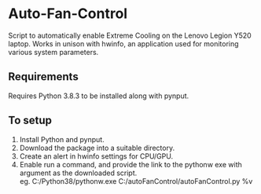 # Auto-Fan-Control
Script to automatically enable Extreme Cooling on the Lenovo Legion Y520 laptop.
Works in unison with hwinfo, an application used for monitoring various system parameters.

## Requirements
Requires Python 3.8.3 to be installed along with pynput.

## To setup
1. Install Python and pynput.
2. Download the package into a suitable directory.
3. Create an alert in hwinfo settings for CPU/GPU.
4. Enable run a command, and provide the link to the pythonw exe with argument as the downloaded script.<br/>
eg. C:/Python38/pythonw.exe C:/autoFanControl/autoFanControl.py %v
